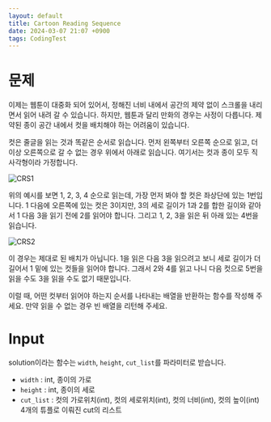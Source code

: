 ```yaml
---
layout: default
title: Cartoon Reading Sequence
date: 2024-03-07 21:07 +0900
tags: CodingTest
---
```


# 문제
이제는 웹툰이 대중화 되어 있어서,
정해진 너비 내에서 공간의 제약 없이 스크롤을 내리면서 읽어 내려 갈 수 있습니다.
하지만, 웹툰과 달리 만화의 경우는 사정이 다릅니다.
제약된 종이 공간 내에서 컷을 배치해야 하는 어려움이 있습니다.

컷은 줄글을 읽는 것과 똑같은 순서로 읽습니다.
먼저 왼쪽부터 오른쪽 순으로 읽고, 더 이상 오른쪽으로 갈 수 없는 경우 위에서 아래로 읽습니다.
여기서는 컷과 종이 모두 직사각형이라 가정합니다.

![CRS1](/assets/img/codingtest/CartoonReadingSequence1.png)

위의 예시를 보면 1, 2, 3, 4 순으로 읽는데, 가장 먼저 봐야 할 컷은 좌상단에 있는 1번입니다.
1 다음에 오른쪽에 있는 컷은 3이지만, 3의 세로 길이가 1과 2를 합한 길이와 같아서 1 다음 3을 읽기 전에 2를 읽어야 합니다.
그리고 1, 2, 3을 읽은 뒤 아래 있는 4번을 읽습니다.

![CRS2](/assets/img/codingtest/CartoonReadingSequence2.png)

이 경우는 제대로 된 배치가 아닙니다.
1을 읽은 다음 3을 읽으려고 보니 세로 길이가 더 길어서 1 밑에 있는 컷들을 읽어야 합니다.
그래서 2와 4를 읽고 나니 다음 컷으로 5번을 읽을 수도 3을 읽을 수도 없기 때문입니다.

이럴 때, 어떤 컷부터 읽어야 하는지 순서를 나타내는 배열을 반환하는 함수를 작성해 주세요.
만약 읽을 수 없는 경우 빈 배열을 리턴해 주세요.

# Input
solution이라는 함수는 `width`, `height`, `cut_list`를 파라미터로 받습니다.
* `width` : int, 종이의 가로
* `height` : int, 종이의 세로
* `cut_list` : 컷의 가로위치(int), 컷의 세로위치(int), 컷의 너비(int), 컷의 높이(int) 4개의 튜플로 이뤄진 cut의 리스트
